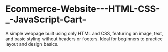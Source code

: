 # Ecommerce-Website---HTML-CSS-_-JavaScript-Cart-
A simple webpage built using only HTML and CSS, featuring an image, text, and basic styling without headers or footers. Ideal for beginners to practice layout and design basics.
